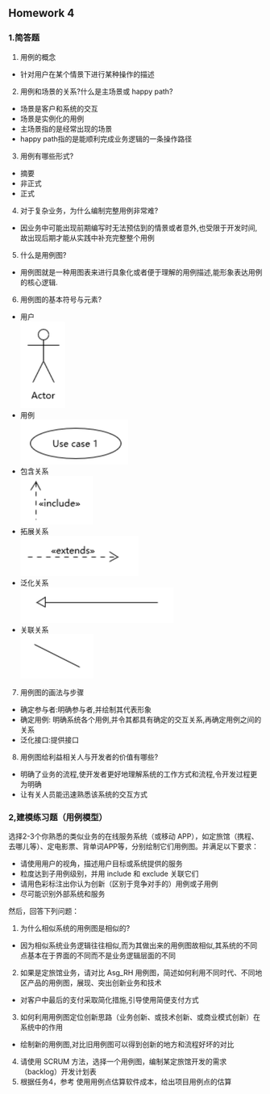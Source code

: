 ## Homework 4
### 1.简答题
1. 用例的概念
- 针对用户在某个情景下进行某种操作的描述
2. 用例和场景的关系?什么是主场景或 happy path?
- 场景是客户和系统的交互
- 场景是实例化的用例
- 主场景指的是经常出现的场景
- happy path指的是能顺利完成业务逻辑的一条操作路径
3. 用例有哪些形式?
- 摘要
- 非正式
- 正式
4. 对于复杂业务，为什么编制完整用例非常难?
- 因业务中可能出现前期编写时无法预估到的情景或者意外,也受限于开发时间,故出现后期才能从实践中补充完整整个用例
5. 什么是用例图?
- 用例图就是一种用图表来进行具象化或者便于理解的用例描述,能形象表达用例的核心逻辑.
6. 用例图的基本符号与元素?
- 用户  
![user](1.png)  
- 用例  
![use case](2.png)  
- 包含关系    
![include](3.png)
- 拓展关系  
![extends](4.png)
- 泛化关系  
![generalization](5.png)
- 关联关系  
![association](6.png)

7. 用例图的画法与步骤
- 确定参与者:明确参与者,并绘制其代表形象
- 确定用例: 明确系统各个用例,并令其都具有确定的交互关系,再确定用例之间的关系
- 泛化接口:提供接口
8. 用例图给利益相关人与开发者的价值有哪些?
- 明确了业务的流程,使开发者更好地理解系统的工作方式和流程,令开发过程更为明确
- 让有关人员能迅速熟悉该系统的交互方式

### 2,建模练习题（用例模型）

选择2-3个你熟悉的类似业务的在线服务系统（或移动 APP），如定旅馆（携程、去哪儿等）、定电影票、背单词APP等，分别绘制它们用例图。并满足以下要求：
- 请使用用户的视角，描述用户目标或系统提供的服务
- 粒度达到子用例级别，并用 include 和 exclude 关联它们
- 请用色彩标注出你认为创新（区别于竞争对手的）用例或子用例
- 尽可能识别外部系统和服务  

然后，回答下列问题：
1. 为什么相似系统的用例图是相似的?
- 因为相似系统业务逻辑往往相似,而为其做出来的用例图故相似,其系统的不同点基本在于界面的不同而不是业务逻辑层面的不同
2. 如果是定旅馆业务，请对比 Asg_RH 用例图，简述如何利用不同时代、不同地区产品的用例图，展现、突出创新业务和技术
- 对客户中最后的支付采取简化措施,引导使用简便支付方式
3. 如何利用用例图定位创新思路（业务创新、或技术创新、或商业模式创新）在系统中的作用
- 绘制新的用例图,对比旧用例图可以得到创新的地方和流程好坏的对比
4. 请使用 SCRUM 方法，选择一个用例图，编制某定旅馆开发的需求（backlog）开发计划表
5. 根据任务4，参考 使用用例点估算软件成本，给出项目用例点的估算
